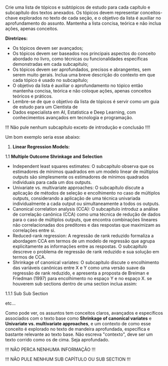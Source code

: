 Crie uma lista de tópicos e subtópicos de estudo para cada capítulo e subcapítulo dos textos anexados. Os tópicos devem representar conceitos-chave explorados no texto de cada seção, e o objetivo da lista é auxiliar no aprofundamento do assunto. Mantenha a lista concisa, teórica e não inclua ações, apenas conceitos.

**Diretrizes:**

* Os tópicos devem ser avançados;
* Os tópicos devem ser baseados nos principais aspectos do conceito abordado no livro, como técnicas ou funcionalidades específicas demonstradas em cada subcapítulo;
* Os tópicos devem ser aprofundados, precisos e abrangentes, sem serem muito gerais. Inclua uma breve descrição do contexto em que cada tópico é usado no subcapítulo;
* O objetivo da lista é auxiliar o aprofundamento no tópico então mantenha concisa, teórica e não coloque ações, apenas conceitos teóricos e práticos.
* Lembre-se de que o objetivo da lista de tópicos é servir como um guia de estudo para um Cientista de 
* Dados especialista em AI, Estatística e Deep Learning, com conhecimentos avançados em tecnologia e programação.

!!! Não pule nenhum subcapítulo exceto de introdução e conclusão !!!!

Um bom exemplo seria esse abaixo:

1. **Linear Regression Models:**

1.1 **Multiple Outcome Shrinkage and Selection**

* Independent least squares estimates: O subcapítulo observa que os estimadores de mínimos quadrados em um modelo linear de múltiplos outputs são simplesmente os estimadores de mínimos quadrados individuais para cada um dos outputs.
* Univariate vs. multivariate approaches: O subcapítulo discute a aplicação de métodos de seleção e encolhimento no caso de múltiplos outputs, considerando a aplicação de uma técnica univariada individualmente a cada output ou simultaneamente a todos os outputs.
* Canonical correlation analysis (CCA): O subcapítulo introduz a análise de correlação canônica (CCA) como uma técnica de redução de dados para o caso de múltiplos outputs, que encontra combinações lineares não correlacionadas dos preditores e das respostas que maximizam as correlações entre si.
* Reduced-rank regression: A regressão de rank reduzido formaliza a abordagem CCA em termos de um modelo de regressão que agrupa explicitamente as informações entre as respostas. O subcapítulo descreve o problema de regressão de rank reduzido e sua solução em termos de CCA.
* Shrinkage of canonical variates: O subcapítulo discute o encolhimento das variáveis canônicas entre X e Y como uma versão suave da regressão de rank reduzido, e apresenta a proposta de Breiman e Friedman (1997) para encolhimento no espaço Y e no espaço X.
  se houverem sub sections dentro de uma section inclua assim:

1.1.1 Sub Sub Section

etc...



Como pode ver, os assuntos tem conceitos claros, avançados e específicos associados com o texto base como **Shrinkage of canonical variates** e **Univariate vs. multivariate approaches**, e um contexto de como esse conceito é explorado no texto de mandeira aprofundada, específica e bastante relevante ao texto base. Não escreva "contexto", deve ser um texto corrido como os de cima. Seja aprofundado.



!!! NÃO PERCA NENHUMA INFORMAÇÃO !!!

!!! NÃO PULE NENHUM SUB CAPÍTULO OU SUB SECTION !!!